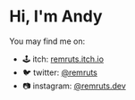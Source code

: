 # Hi, I'm Andy

You may find me on:
- 🕹 itch: [remruts.itch.io](https://remruts.itch.io)
- 🐦 twitter: [@remruts](https://twitter.com/remruts)
- 📷 instagram: [@remruts.dev](https://instagram.com/remruts.dev)

<!--
**Remruts/remruts** is a ✨ _special_ ✨ repository because its `README.md` (this file) appears on your GitHub profile.

Here are some ideas to get you started:

- 🔭 I’m currently working on ...
- 🌱 I’m currently learning ...
- 👯 I’m looking to collaborate on ...
- 🤔 I’m looking for help with ...
- 💬 Ask me about ...
- 📫 How to reach me: ...
- 😄 Pronouns: ...
- ⚡ Fun fact: ...
-->

